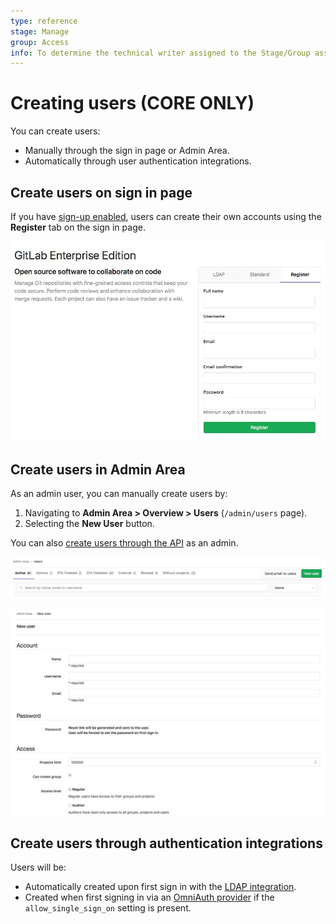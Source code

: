 ```yaml
---
type: reference
stage: Manage
group: Access
info: To determine the technical writer assigned to the Stage/Group associated with this page, see https://about.gitlab.com/handbook/engineering/ux/technical-writing/#designated-technical-writers
---
```


# Creating users **(CORE ONLY)**

You can create users:

- Manually through the sign in page or Admin Area.
- Automatically through user authentication integrations.

## Create users on sign in page

If you have [sign-up enabled](../../admin_area/settings/sign_up_restrictions.md), users can create their own accounts using the **Register** tab on the sign in page.

![Register Tab](img/register_tab.png)

## Create users in Admin Area

As an admin user, you can manually create users by:

1. Navigating to **Admin Area > Overview > Users** (`/admin/users` page).
1. Selecting the **New User** button.

You can also [create users through the API](../../../api/users.md) as an admin.

![Admin User Button](img/admin_user_button.png)

![Admin User Form](img/admin_user_form.png)

## Create users through authentication integrations

Users will be:

- Automatically created upon first sign in with the [LDAP integration](../../../administration/auth/ldap/index.md).
- Created when first signing in via an [OmniAuth provider](../../../integration/omniauth.md) if the `allow_single_sign_on` setting is present.
